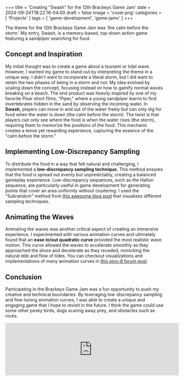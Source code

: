 +++
title = 'Creating "Swash" for the 12th Brackeys Game Jam'
date = 2024-09-24T18:22:16-04:00
draft = false
image = 'cover.png'
categories = [ 'Projects' ]
tags = [ 'game-development', 'game-jams' ]
+++

The theme for the 12th Brackeys Game Jam was ‘the calm before the storm.’ My entry, Swash, is a memory-based, top-down action game featuring a sandpiper searching for food.

## Concept and Inspiration

My initial thought was to create a game about a tsunami or tidal wave. However, I wanted my game to stand out by interpreting the theme in a unique way. I didn't want to incorporate a literal storm, but I did want to retain the two phases of being in a storm and not. My idea evolved by scaling down the concept, focusing instead on how to gamify normal waves breaking on a beach. The end product was heavily inspired by one of my favorite Pixar short films, "Piper," where a young sandpiper learns to find invertebrates hidden in the sand by observing the incoming water. In **Swash**, players can move in and out of the water freely but can only dig for food when the water is down (the calm before the storm). The twist is that players can only see where the food is when the water rises (the storm), requiring them to memorize the positions of the food. This mechanic creates a tense yet rewarding experience, capturing the essence of the "calm before the storm."

## Implementing Low-Discrepancy Sampling

To distribute the food in a way that felt natural and challenging, I implemented a **low-discrepancy sampling technique**. This method ensures that the food is spread out evenly but unpredictably, creating a balanced gameplay experience. Low-discrepancy sequences, such as the Halton sequence, are particularly useful in game development for generating points that cover an area uniformly without clustering. I used the "Subrandom" method from [this awesome blog post](https://blog.demofox.org/2017/05/29/when-random-numbers-are-too-random-low-discrepancy-sequences/) that visualizes different sampling techniques.

## Animating the Waves

Animating the waves was another critical aspect of creating an immersive experience. I experimented with various animation curves and ultimately found that an **ease in/out quadratic curve** provided the most realistic wave motion. This curve allowed the waves to accelerate smoothly as they approached the shore and decelerate as they receded, mimicking the natural ebb and flow of tides. You can checkout visualizations and implementations of many animation curves in [this pico-8 forum post](https://www.lexaloffle.com/bbs/?tid=40577).

## Conclusion

Participating in the Brackeys Game Jam was a fun opportunity to push my creative and technical boundaries. By leveraging low-discrepancy sampling and fine-tuning animation curves, I was able to create a unique and engaging game that I hope to revisit in the future. I think the game could use some other pesky birds, dogs scaring away prey, and obstacles such as rocks.
<iframe src="https://itch.io/embed/2973171" width="552" height="167" frameborder="0"><a href="https://stavguo.itch.io/swash">Swash by stavguo</a></iframe>